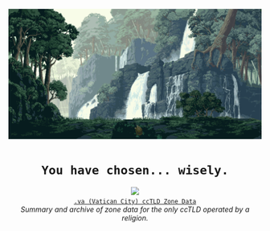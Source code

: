 
<p align="center"><img width="700" src='rainforest.gif' /></br><h1 align="center" style="border-bottom: none !important;"><code>You have chosen... wisely.</code></h1></p>

<div align="center"><a href="https://github.com/libertalialtd/va-zone"><img src="https://github.com/libertalialtd/va-zone/blob/master/va.png?raw=true" height="150px" /><br><code>.va (Vatican City) ccTLD Zone Data</code></a><br><center><i>Summary and archive of zone data for the only ccTLD operated by a religion.</i></center></div> 
